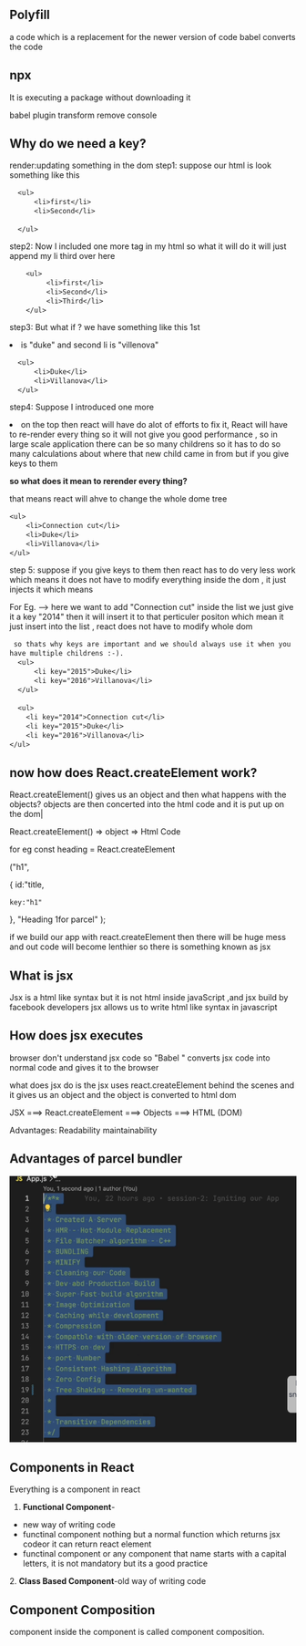 ## Polyfill
a code which is a replacement for the newer version of code
babel converts the code 

## npx
It is executing a package without downloading it

babel plugin transform remove console

## Why do we need a key?

render:updating something in the dom
step1: suppose our html is look something like this 

      <ul>
          <li>first</li>
          <li>Second</li>
          
      </ul>

step2: Now I included one more tag in my html so what it will do it will just append my li third over here

        <ul>
             <li>first</li>
             <li>Second</li>
             <li>Third</li>
        </ul>

step3: But what if ? we have something like this 1st <li > is "duke" and  second li is "villenova"

      <ul>
          <li>Duke</li>
          <li>Villanova</li>
      </ul>

step4: Suppose I introduced one more <li> on the top then react will have do alot of efforts to fix it, React will have to re-render every thing so it will not give you good performance , so in large scale application there can be so many childrens so it has to do so many calculations about where that new child came in from but if you give keys to them 

<b>so what does it mean to rerender every thing?</b>

that means react will ahve to change the whole dome tree

    <ul>
        <li>Connection cut</li>
        <li>Duke</li>
        <li>Villanova</li>
    </ul>

step 5: suppose if you give keys to them  then react has to do very less work which means it does not have to modify everything inside the dom , it just injects it which means

For Eg. --> here we want to add "Connection cut" inside the list we just give it a key "2014" then it will insert it to that perticuler positon which mean it just insert into the list , react does not have to modify whole dom
     
     so thats why keys are important and we should always use it when you have multiple childrens :-).
      <ul>
          <li key="2015">Duke</li>
          <li key="2016">Villanova</li>
      </ul>

      <ul>
        <li key="2014">Connection cut</li>
        <li key="2015">Duke</li>
        <li key="2016">Villanova</li>
    </ul>

## now how does React.createElement work?
 React.createElement() gives us an object 
 and then what happens with the objects? objects are then concerted into the html code and it is put up on the dom|

  React.createElement() => object => Html Code 

  for eg 
  const heading = React.createElement

  ("h1",

  {
    id:"title,

    key:"h1"
  },
  "Heading 1for parcel"
  );

if we build our app with react.createElement then there will be huge mess and out code will become lenthier so there is something known as jsx

## What is jsx
 Jsx is a html like syntax but it is not html inside javaScript ,and jsx build by facebook developers
 jsx  allows us to write html like syntax in javascript

 ## How does jsx executes
 browser don't understand jsx code so "Babel " converts jsx code into normal code and gives it to the browser

what does jsx do is the jsx uses react.createElement behind the scenes and it gives us an object and the object is converted to html dom

JSX ===> React.createElement ===> Objects ===> HTML (DOM)

Advantages:
Readability
maintainability

## Advantages of parcel bundler
![alt text](image.png)


## Components in React
Everything is a component in react
1. <b>Functional Component</b>-
<ul>
 <li>new way of writing code</li>
  <li>functinal component nothing but a normal function which returns jsx codeor it can return react element </li>
   <li>functinal component or any component that name starts with a capital letters, it is not mandatory but its a good practice</li>
</ul> 
2. <b>Class Based Component</b>-old way of writing code

## Component Composition

component inside the component is called component composition. 
